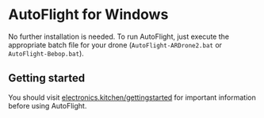 # AutoFlight for Windows

No further installation is needed. To run AutoFlight, just execute the appropriate batch file for your drone (``AutoFlight-ARDrone2.bat`` or ``AutoFlight-Bebop.bat``).

## Getting started

You should visit [electronics.kitchen/gettingstarted](http://electronics.kitchen/gettingstarted) for important information before using AutoFlight.

